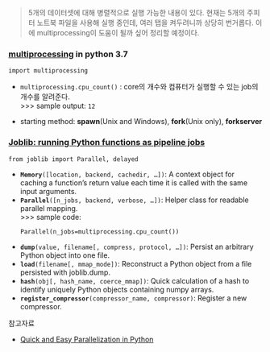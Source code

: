 > 5개의 데이터셋에 대해 병렬적으로 실행 가능한 내용이 있다. 
현재는 5개의 주피터 노트북 파일을 사용해 실행 중인데, 여러 탭을 켜두려니까 상당히 번거롭다.
이에 multiprocessing이 도움이 될까 싶어 정리할 예정이다.

### [multiprocessing](https://docs.python.org/3.7/library/multiprocessing.html) in python 3.7
```python3
import multiprocessing
```

   - ```multiprocessing.cpu_count()``` : core의 개수와 컴퓨터가 실행할 수 있는 job의 개수를 알려준다.<br> >>> sample output: ```12```

   - starting method: **spawn**(Unix and Windows), **fork**(Unix only), **forkserver**


### [Joblib: running Python functions as pipeline jobs](https://joblib.readthedocs.io/en/latest/)
```python3
from joblib import Parallel, delayed
```  

- **```Memory```**```([location, backend, cachedir, …])```:	A context object for caching a function’s return value each time it is called with the same input arguments.
- **```Parallel```**```([n_jobs, backend, verbose, …])```:	Helper class for readable parallel mapping.<br> >>> sample code: 
  ```python3
  Parallel(n_jobs=multiprocessing.cpu_count())
  ```
- **```dump```**```(value, filename[, compress, protocol, …])```:	Persist an arbitrary Python object into one file.
- **```load```**```(filename[, mmap_mode])```:	Reconstruct a Python object from a file persisted with joblib.dump.
- **```hash```**```(obj[, hash_name, coerce_mmap])```:	Quick calculation of a hash to identify uniquely Python objects containing numpy arrays.
- **```register_compressor```**```(compressor_name, compressor)```:	Register a new compressor.


참고자료 
- [Quick and Easy Parallelization in Python](https://medium.com/@mjschillawski/quick-and-easy-parallelization-in-python-32cb9027e490)
